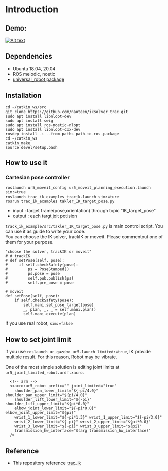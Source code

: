 # Introduction

## Demo:



[![Alt text](https://github.com/haxhimitsu/iksolver_track/blob/master/readme_material/preview.png)](https://www.youtube.com/watch?v=Cliyr5ubmo0)


## Dependencies
* Ubuntu 18.04, 20.04
* ROS melodic, noetic
* [universal_robot package](https://github.com/naoteen/universal_robot)

## Installation
~~~
cd ~/catkin_ws/src
git clone https://github.com/naoteen/iksolver_trac.git
sudo apt install libnlopt-dev 
sudo apt install swig
sudo apt install ros-noetic-nlopt
sudo apt install libnlopt-cxx-dev
rosdep install -i --from-paths path-to-ros-package
cd ~/catkin_ws
catkin_make
source devel/setup.bash
~~~

## How to use it
### Cartesian pose controller

```
roslaunch ur5_moveit_config ur5_moveit_planning_execution.launch sim:=true
roslaunch trac_ik_examples tracik.launch sim:=ture
rosrun trac_ik_examples takler_IK_target_pose.py
```

* input : target frame(pose,orientation) through topic "IK_target_pose"
* output : each targt joit potision

``track_ik_example/src/takler_IK_target_pose.py`` is main control script. You can use it as guide to write your code.\
You can choose the IK solver, trackIK or moveit. Please commentout one of them for your purpose.
```
"choose the solver, trackIK or moveit"
# # trackIK
# def setPose(self, pose):
#     if self.checkSafety(pose):
#         ps = PoseStamped()
#         ps.pose = pose
#         self.pub.publish(ps)
#         self.pre_pose = pose

# moveit
def setPose(self, pose):
    if self.checkSafety(pose):
        self.mani.set_pose_target(pose)
        _, plan, _, _ = self.mani.plan()
        self.mani.execute(plan)
```

If you use real robot, ``sim:=false``


<!-- ### for position and force controller (not available now)
 * send target frame and force.
   * msg_type:``std_msgs_Float32MultiArray``
   * send to :```\array```
    ```
    rostopic pub  -r 500 /array std_msgs/Float32MultiArray "layout:
    dim:
    - label: ''
        size: 10
        stride: 0
    data_offset: 0
    data:
    - 0.56
    - 0.028
    - 0.611
    - 0.0
    - 0.0
    - 0.0
    - 1.0
    - 0.0
    - 0.0
    - 0.00
    "
    ```
    and run
    ```
    rosrun trac_ik_examples pos_force_controller
    ```
    finally  run ik_solver
    ```
    rosrun trac_ik_examples trac_ik_jointpub
    ```

*  Note : each valuable set as
      ```
        rostopic pub  -r 500 /array std_msgs/Float32MultiArray "layout:
        dim:
        - label: ''
            size: 10
            stride: 0
        data_offset: 0
        data:
        - pose.x
        - pose.y
        - pose.z
        - rotation.x
        - rotation.y
        - rotation.z
        - rotation.w
        - force.x
        - force.y
        - force.z
        "
      ```
      force ranges limited -9<value<9 at ```pos_force_controller.cpp```
       -->
      
## How to set joint limit

if you use ```roslaunch ur_gazebo ur5.launch limited:=true```, IK provide multiple result.
For this reason, Robot may be vibrate.

One of the most simple solution is  editing  joint limits at ```ur5_joint_limited_robot.urdf.xacro```.

```
  <!-- arm -->
  <xacro:ur5_robot prefix="" joint_limited="true"
    shoulder_pan_lower_limit="${-pi/4.0}" shoulder_pan_upper_limit="${pi/4.0}"
    shoulder_lift_lower_limit="${-pi}" shoulder_lift_upper_limit="${pi*0.0}"
    elbow_joint_lower_limit="${-pi*0.0}" elbow_joint_upper_limit="${pi}"
    wrist_1_lower_limit="${-pi*1.3}" wrist_1_upper_limit="${-pi/3.0}"
    wrist_2_lower_limit="${-pi}" wrist_2_upper_limit="${pi*0.0}"
    wrist_3_lower_limit="${-pi}" wrist_3_upper_limit="${pi}"
    transmission_hw_interface="$(arg transmission_hw_interface)"
  />
```


  ## Reference
* This repository reference [trac_ik](https://bitbucket.org/traclabs/trac_ik/src/master/)
